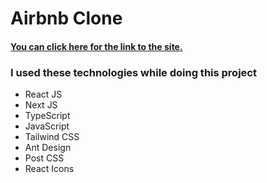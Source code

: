 # Airbnb Clone

#### [You can click here for the link to the site.](https://airbnb-clone-frontend-kc.vercel.app/)


### I used these technologies while doing this project


* React JS
* Next JS
* TypeScript
* JavaScript
* Tailwind CSS
* Ant Design
* Post CSS
* React Icons
